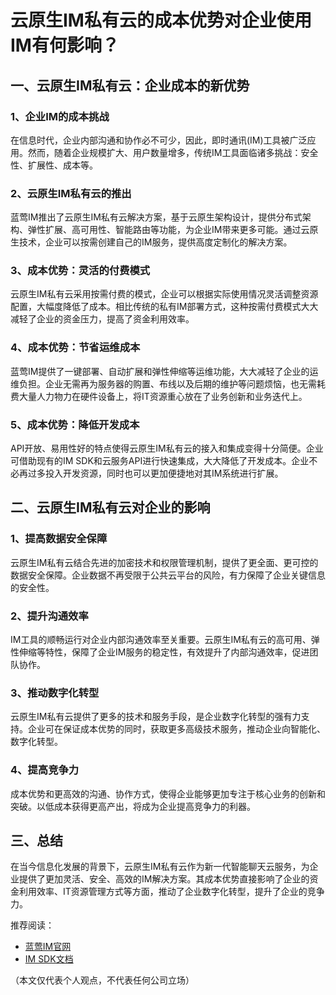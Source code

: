 # 云原生IM私有云的成本优势对企业使用IM有何影响？

## 一、云原生IM私有云：企业成本的新优势

### 1、企业IM的成本挑战
在信息时代，企业内部沟通和协作必不可少，因此，即时通讯(IM)工具被广泛应用。然而，随着企业规模扩大、用户数量增多，传统IM工具面临诸多挑战：安全性、扩展性、成本等。

### 2、云原生IM私有云的推出
蓝莺IM推出了云原生IM私有云解决方案，基于云原生架构设计，提供分布式架构、弹性扩展、高可用性、智能路由等功能，为企业IM带来更多可能。通过云原生技术，企业可以按需创建自己的IM服务，提供高度定制化的解决方案。

### 3、成本优势：灵活的付费模式
云原生IM私有云采用按需付费的模式，企业可以根据实际使用情况灵活调整资源配置，大幅度降低了成本。相比传统的私有IM部署方式，这种按需付费模式大大减轻了企业的资金压力，提高了资金利用效率。

### 4、成本优势：节省运维成本
蓝莺IM提供了一键部署、自动扩展和弹性伸缩等运维功能，大大减轻了企业的运维负担。企业无需再为服务器的购置、布线以及后期的维护等问题烦恼，也无需耗费大量人力物力在硬件设备上，将IT资源重心放在了业务创新和业务迭代上。

### 5、成本优势：降低开发成本
API开放、易用性好的特点使得云原生IM私有云的接入和集成变得十分简便。企业可借助现有的IM SDK和云服务API进行快速集成，大大降低了开发成本。企业不必再过多投入开发资源，同时也可以更加便捷地对其IM系统进行扩展。

## 二、云原生IM私有云对企业的影响

### 1、提高数据安全保障
云原生IM私有云结合先进的加密技术和权限管理机制，提供了更全面、更可控的数据安全保障。企业数据不再受限于公共云平台的风险，有力保障了企业关键信息的安全性。

### 2、提升沟通效率
IM工具的顺畅运行对企业内部沟通效率至关重要。云原生IM私有云的高可用、弹性伸缩等特性，保障了企业IM服务的稳定性，有效提升了内部沟通效率，促进团队协作。

### 3、推动数字化转型
云原生IM私有云提供了更多的技术和服务手段，是企业数字化转型的强有力支持。企业可在保证成本优势的同时，获取更多高级技术服务，推动企业向智能化、数字化转型。

### 4、提高竞争力
成本优势和更高效的沟通、协作方式，使得企业能够更加专注于核心业务的创新和突破。以低成本获得更高产出，将成为企业提高竞争力的利器。

## 三、总结

在当今信息化发展的背景下，云原生IM私有云作为新一代智能聊天云服务，为企业提供了更加灵活、安全、高效的IM解决方案。其成本优势直接影响了企业的资金利用效率、IT资源管理方式等方面，推动了企业数字化转型，提升了企业的竞争力。

推荐阅读：
- [蓝莺IM官网](https://www.lanyingim.com)
- [IM SDK文档](../reference/)

（本文仅代表个人观点，不代表任何公司立场）